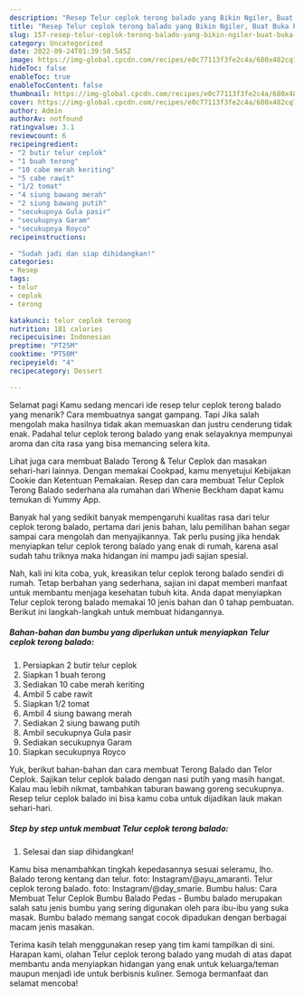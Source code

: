```yaml
---
description: "Resep Telur ceplok terong balado yang Bikin Ngiler, Buat Buka Puasa Enak"
title: "Resep Telur ceplok terong balado yang Bikin Ngiler, Buat Buka Puasa Enak"
slug: 157-resep-telur-ceplok-terong-balado-yang-bikin-ngiler-buat-buka-puasa-enak
category: Uncategorized
date: 2022-09-24T01:39:50.545Z
image: https://img-global.cpcdn.com/recipes/e0c77113f3fe2c4a/680x482cq70/telur-ceplok-terong-balado-foto-resep-utama.jpg
hideToc: false
enableToc: true
enableTocContent: false
thumbnail: https://img-global.cpcdn.com/recipes/e0c77113f3fe2c4a/680x482cq70/telur-ceplok-terong-balado-foto-resep-utama.jpg
cover: https://img-global.cpcdn.com/recipes/e0c77113f3fe2c4a/680x482cq70/telur-ceplok-terong-balado-foto-resep-utama.jpg
author: Admin
authorAv: notfound
ratingvalue: 3.1
reviewcount: 6
recipeingredient:
- "2 butir telur ceplok"
- "1 buah terong"
- "10 cabe merah keriting"
- "5 cabe rawit"
- "1/2 tomat"
- "4 siung bawang merah"
- "2 siung bawang putih"
- "secukupnya Gula pasir"
- "secukupnya Garam"
- "secukupnya Royco"
recipeinstructions:

- "Sudah jadi dan siap dihidangkan!"
categories:
- Resep
tags:
- telur
- ceplok
- terong

katakunci: telur ceplok terong 
nutrition: 181 calories
recipecuisine: Indonesian
preptime: "PT25M"
cooktime: "PT50M"
recipeyield: "4"
recipecategory: Dessert

---
```



Selamat pagi Kamu sedang mencari ide resep telur ceplok terong balado yang menarik? Cara membuatnya sangat gampang. Tapi Jika salah mengolah maka hasilnya tidak akan memuaskan dan justru cenderung tidak enak. Padahal telur ceplok terong balado yang enak selayaknya mempunyai aroma dan cita rasa yang bisa memancing selera kita.


Lihat juga cara membuat Balado Terong &amp; Telur Ceplok dan masakan sehari-hari lainnya. Dengan memakai Cookpad, kamu menyetujui Kebijakan Cookie dan Ketentuan Pemakaian. Resep dan cara membuat Telur Ceplok Terong Balado sederhana ala rumahan dari Whenie Beckham dapat kamu temukan di Yummy App.

Banyak hal yang sedikit banyak mempengaruhi kualitas rasa dari telur ceplok terong balado, pertama dari jenis bahan, lalu pemilihan bahan segar sampai cara mengolah dan menyajikannya. Tak perlu pusing jika hendak menyiapkan telur ceplok terong balado yang enak di rumah, karena asal sudah tahu triknya maka hidangan ini mampu jadi sajian spesial.


Nah, kali ini kita coba, yuk, kreasikan telur ceplok terong balado sendiri di rumah. Tetap berbahan yang sederhana, sajian ini dapat memberi manfaat untuk membantu menjaga kesehatan tubuh kita. Anda dapat menyiapkan Telur ceplok terong balado memakai 10 jenis bahan dan 0 tahap pembuatan. Berikut ini langkah-langkah untuk membuat hidangannya.

<!--inarticleads1-->

##### Bahan-bahan dan bumbu yang diperlukan untuk menyiapkan Telur ceplok terong balado:

1. Persiapkan 2 butir telur ceplok
1. Siapkan 1 buah terong
1. Sediakan 10 cabe merah keriting
1. Ambil 5 cabe rawit
1. Siapkan 1/2 tomat
1. Ambil 4 siung bawang merah
1. Sediakan 2 siung bawang putih
1. Ambil secukupnya Gula pasir
1. Sediakan secukupnya Garam
1. Siapkan secukupnya Royco


Yuk, berikut bahan-bahan dan cara membuat Terong Balado dan Telor Ceplok. Sajikan telur ceplok balado dengan nasi putih yang masih hangat. Kalau mau lebih nikmat, tambahkan taburan bawang goreng secukupnya. Resep telur ceplok balado ini bisa kamu coba untuk dijadikan lauk makan sehari-hari. 

<!--inarticleads2-->

##### Step by step untuk membuat Telur ceplok terong balado:


1. Selesai dan siap dihidangkan!

Kamu bisa menambahkan tingkah kepedasannya sesuai seleramu, lho. Balado terong kentang dan telur. foto: Instagram/@ayu_amaranti. Telur ceplok terong balado. foto: Instagram/@day_smarie. Bumbu halus: Cara Membuat Telur Ceplok Bumbu Balado Pedas - Bumbu balado merupakan salah satu jenis bumbu yang sering digunakan oleh para ibu-ibu yang suka masak. Bumbu balado memang sangat cocok dipadukan dengan berbagai macam jenis masakan. 

Terima kasih telah menggunakan resep yang tim kami tampilkan di sini. Harapan kami, olahan Telur ceplok terong balado yang mudah di atas dapat membantu anda menyiapkan hidangan yang enak untuk keluarga/teman maupun menjadi ide untuk berbisnis kuliner. Semoga bermanfaat dan selamat mencoba!
